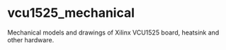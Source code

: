 # vcu1525_mechanical
Mechanical models and drawings of Xilinx VCU1525 board, heatsink and other hardware.
